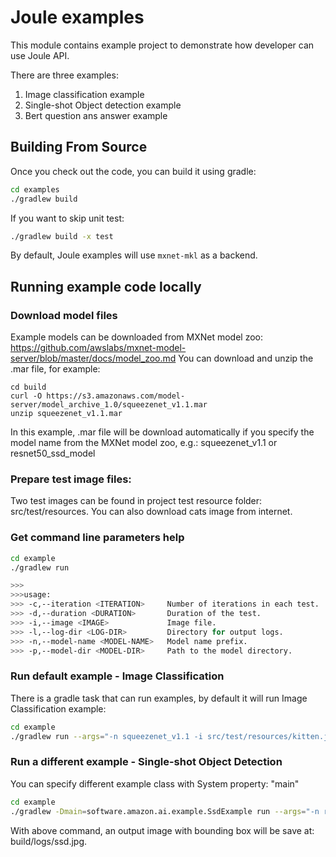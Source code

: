 Joule examples
==============

This module contains example project to demonstrate how developer can use Joule API.

There are three examples:

1. Image classification example
2. Single-shot Object detection example
3. Bert question ans answer example

## Building From Source

Once you check out the code, you can build it using gradle:

```sh
cd examples
./gradlew build
```

If you want to skip unit test:
```sh
./gradlew build -x test
```

By default, Joule examples will use `mxnet-mkl` as a backend.

## Running example code locally

### Download model files
Example models can be downloaded from MXNet model zoo: <https://github.com/awslabs/mxnet-model-server/blob/master/docs/model_zoo.md>
You can download and unzip the .mar file, for example:

```
cd build
curl -O https://s3.amazonaws.com/model-server/model_archive_1.0/squeezenet_v1.1.mar
unzip squeezenet_v1.1.mar
```

In this example, .mar file will be download automatically if you specify the model name 
from the MXNet model zoo, e.g.: squeezenet_v1.1 or resnet50_ssd_model


### Prepare test image files:

Two test images can be found in project test resource folder: src/test/resources.
You can also download cats image from internet.


### Get command line parameters help
```sh
cd example
./gradlew run

>>>
>>>usage:
>>> -c,--iteration <ITERATION>     Number of iterations in each test.
>>> -d,--duration <DURATION>       Duration of the test.
>>> -i,--image <IMAGE>             Image file.
>>> -l,--log-dir <LOG-DIR>         Directory for output logs.
>>> -n,--model-name <MODEL-NAME>   Model name prefix.
>>> -p,--model-dir <MODEL-DIR>     Path to the model directory.
```

### Run default example - Image Classification

There is a gradle task that can run examples, by default it will run Image Classification example:

```sh
cd example
./gradlew run --args="-n squeezenet_v1.1 -i src/test/resources/kitten.jpg"
```

### Run a different example - Single-shot Object Detection

You can specify different example class with System property: "main"

```sh
cd example
./gradlew -Dmain=software.amazon.ai.example.SsdExample run --args="-n resnet50_ssd_model -l build/logs -i src/test/resources/3dogs.jpg"
```

With above command, an output image with bounding box will be save at: build/logs/ssd.jpg.
